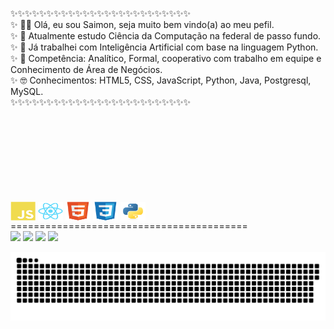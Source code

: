 ✨✨✨✨✨✨✨✨✨✨✨✨✨✨✨✨✨✨✨✨✨✨✨✨✨</br>
✨ 👨‍🎓 Olá, eu sou Saimon, seja muito bem vindo(a) ao meu pefil.</br>
✨ 🧠  Atualmente estudo Ciência da Computação na federal de passo fundo.</br>
✨ 💼  Já trabalhei com Inteligência Artificial com base na linguagem Python.</br>
✨ 💪  Competência: Analítico, Formal, cooperativo com trabalho em equipe e Conhecimento de Área de Negócios.</br>
✨ 🤓  Conhecimentos: HTML5, CSS, JavaScript, Python, Java, Postgresql, MySQL.</br>
✨✨✨✨✨✨✨✨✨✨✨✨✨✨✨✨✨✨✨✨✨✨✨✨✨</br>
 <!-- Imagens -->
<div style="display: inline_block"><br>
 <img align="left" alt="" src="https://c.tenor.com/F-f0XzyEnB0AAAAC/naruto-naruto-uzumaki.gif">
 </br></br></br></br></br></br></br>
 <img align="center" alt="" height="30" width="40" src="https://raw.githubusercontent.com/devicons/devicon/master/icons/javascript/javascript-plain.svg">
 <img align="center" alt="" height="30" width="40" src="https://raw.githubusercontent.com/devicons/devicon/master/icons/react/react-original.svg">
 <img align="center" alt="" height="30" width="40" src="https://raw.githubusercontent.com/devicons/devicon/master/icons/html5/html5-original.svg">
 <img align="center" alt="" height="30" width="40" src="https://raw.githubusercontent.com/devicons/devicon/master/icons/css3/css3-original.svg">
 <img align="center" alt="" height="30" width="40" src="https://raw.githubusercontent.com/devicons/devicon/master/icons/python/python-original.svg">
</div>
=========================================
<div> <!-- Icones -->
  <a href="https://instagram.com/saimon_rocha07" target="_blank"><img src="https://img.shields.io/badge/-Instagram-%23E4405F?style=for-the-badge&logo=instagram&logoColor=white" target="_blank"></a>
 <a href="https://discord.gg/Saimon Rocha#7074" target="_blank"><img src="https://img.shields.io/badge/Discord-7289DA?style=for-the-badge&logo=discord&logoColor=white" target="_blank"></a> 
  <a href = "mailto:saimon.rocha07@gmail.com"><img src="https://img.shields.io/badge/-Gmail-%23333?style=for-the-badge&logo=gmail&logoColor=white" target="_blank"></a>
  <a href="https://www.linkedin.com/in/saimon-rocha/" target="_blank"><img src="https://img.shields.io/badge/-LinkedIn-%230077B5?style=for-the-badge&logo=linkedin&logoColor=white" target="_blank"></a>
 
![Snake animation](https://github.com/saimon1603/saimon1603/blob/output/github-contribution-grid-snake.svg)
</div>
